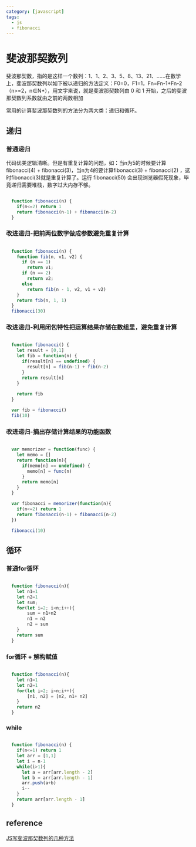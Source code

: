 ```yaml
---
category: [javascript]
tags:
  - js
  - fibonacci
---
```


# 斐波那契数列

斐波那契数，指的是这样一个数列：1、1、2、3、5、8、13、21、……在数学上，斐波那契数列以如下被以递归的方法定义：F0=0，F1=1，Fn=Fn-1+Fn-2（n>=2，n∈N*），用文字来说，就是斐波那契数列由 0 和 1 开始，之后的斐波那契数列系数就由之前的两数相加

常用的计算斐波那契数列的方法分为两大类：递归和循环。

## 递归

### 普通递归

代码优美逻辑清晰。但是有重复计算的问题，如：当n为5的时候要计算fibonacci(4) + fibonacci(3)，当n为4的要计算fibonacci(3) + fibonacci(2) ，这时fibonacci(3)就是重复计算了。运行 fibonacci(50) 会出现浏览器假死现象，毕竟递归需要堆栈，数字过大内存不够。

```js

  function fibonacci(n) {
    if(n<=2) return 1
    return fibonacci(n-1) + fibonacci(n-2)
  }  

```

### 改进递归-把前两位数字做成参数避免重复计算

```js

  function fibonacci(n) {
    function fib(n, v1, v2) {
      if (n == 1)
        return v1;
      if (n == 2)
        return v2;
      else
        return fib(n - 1, v2, v1 + v2)
    }
    return fib(n, 1, 1)
  }
  fibonacci(30)

```

### 改进递归-利用闭包特性把运算结果存储在数组里，避免重复计算

```js

  function fibonacci() {
    let result = [0,1]
    let fib = function(n) {
      if(result[n] == undefined) {
        result[n] = fib(n-1) + fib(n-2)
      }
      return result[n]
    }   
    
    return fib
  }

  var fib = fibonacci()
  fib(10)

```

### 改进递归-摘出存储计算结果的功能函数

```js

  var memorizer = function(func) {
    let memo = []
    return function(n){
      if(memo[n] == undefined) {
        memo[n] = func(n)
      }
      return memo[n]
    }
  }  

  var fibonacci = memorizer(function(n){
    if(n<=2) return 1
    return fibonacci(n-1) + fibonacci(n-2)
  })

  fibonacci(10)

```

## 循环

### 普通for循环

```js

  function fibonacci(n){
    let n1=1
    let n2=1
    let sum;
    for(let i=2; i<n;i++){
        sum = n1+n2
        n1 = n2
        n2 = sum
    }
    return sum
  }  

```

### for循环 + 解构赋值

```js

  function fibonacci(n){
    let n1=1
    let n2=1
    for(let i=2; i<n;i++){
        [n1, n2] = [n2, n1+ n2]
    }
    return n2
  }

```

###  while

```js

  function fibonacci(n) {
    if(n<=1) return 1
    let arr = [1,1]
    let i = n-1
    while(i>1){
      let a = arr[arr.length - 2]
      let b = arr[arr.length - 1]
      arr.push(a+b)
      i--
    }
    return arr[arr.length - 1]
  }


```


## reference

[JS写斐波那契数列的几种方法](https://www.cnblogs.com/superlizhao/p/11603158.html)



